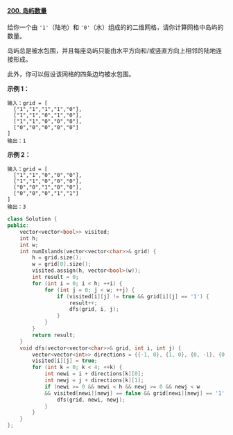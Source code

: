 #### [200. 岛屿数量](https://leetcode-cn.com/problems/number-of-islands/)

给你一个由 `'1'`（陆地）和 `'0'`（水）组成的的二维网格，请你计算网格中岛屿的数量。

岛屿总是被水包围，并且每座岛屿只能由水平方向和/或竖直方向上相邻的陆地连接形成。

此外，你可以假设该网格的四条边均被水包围。

 

**示例 1：**

```
输入：grid = [
  ["1","1","1","1","0"],
  ["1","1","0","1","0"],
  ["1","1","0","0","0"],
  ["0","0","0","0","0"]
]
输出：1
```

**示例 2：**

```
输入：grid = [
  ["1","1","0","0","0"],
  ["1","1","0","0","0"],
  ["0","0","1","0","0"],
  ["0","0","0","1","1"]
]
输出：3
```

 

```C++
class Solution {
public:
    vector<vector<bool>> visited;
    int h;
    int w;
    int numIslands(vector<vector<char>>& grid) {
        h = grid.size();
        w = grid[0].size();
        visited.assign(h, vector<bool>(w));
        int result = 0;
        for (int i = 0; i < h; ++i) {
            for (int j = 0; j < w; ++j) {
                if (visited[i][j] != true && grid[i][j] == '1') {
                    result++;
                    dfs(grid, i, j);
                }
            }
        }
        return result;
    }
    void dfs(vector<vector<char>>& grid, int i, int j) {
        vector<vector<int>> directions = {{-1, 0}, {1, 0}, {0, -1}, {0, 1}};
        visited[i][j] = true;
        for (int k = 0; k < 4; ++k) {
            int newi = i + directions[k][0];
            int newj = j + directions[k][1];
            if (newi >= 0 && newi < h && newj >= 0 && newj < w
            && visited[newi][newj] == false && grid[newi][newj] == '1') {
                dfs(grid, newi, newj);
            }
        }
    }
};
```

